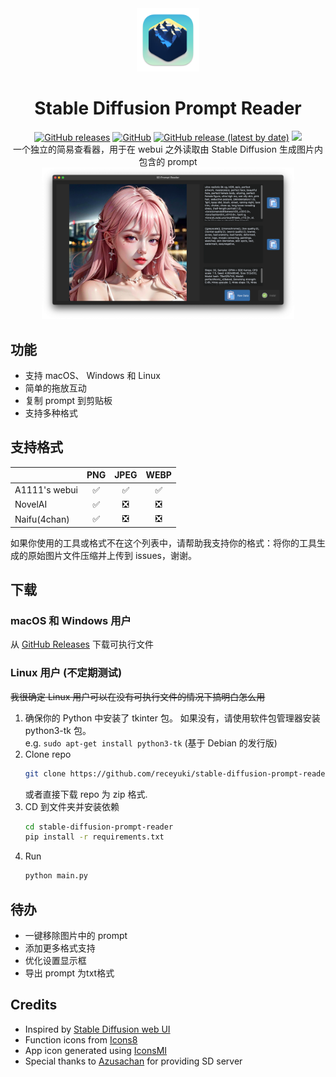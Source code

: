 <div align="center">
    <img src="/resources/icon.png" width=20% height=20%>
    <h1>Stable Diffusion Prompt Reader</h1>
    <a href="https://github.com/receyuki/stable-diffusion-prompt-reader/releases/latest">
        <img alt="GitHub releases" src="https://img.shields.io/github/downloads/receyuki/stable-diffusion-prompt-reader/total"></a>
    <a href="https://github.com/receyuki/stable-diffusion-prompt-reader/blob/master/LICENSE">
        <img alt="GitHub" src="https://img.shields.io/github/license/receyuki/stable-diffusion-prompt-reader"></a>
    <a href="https://github.com/receyuki/stable-diffusion-prompt-reader/releases/latest">
        <img alt="GitHub release (latest by date)" src="https://img.shields.io/github/v/release/receyuki/stable-diffusion-prompt-reader"></a>
        <img src="https://img.shields.io/badge/platform-windows%20%7C%20macos%20%7C%20linux-lightgrey">
    <br>
    一个独立的简易查看器，用于在 webui 之外读取由 Stable Diffusion 生成图片内包含的 prompt
    <br>
    <img src="/images/screenshot.png" width=80% height=80%>
</div>

## 功能
- 支持 macOS、 Windows 和 Linux
- 简单的拖放互动
- 复制 prompt 到剪贴板
- 支持多种格式

## 支持格式
|               | PNG | JPEG | WEBP |
|---------------|:---:|:----:|:----:|
| A1111's webui |  ✅  |  ✅   |  ✅   |
| NovelAI       |  ✅  |  ❎   |  ❎   |
| Naifu(4chan)  |  ✅  |  ❎   |  ❎   |

如果你使用的工具或格式不在这个列表中，请帮助我支持你的格式：将你的工具生成的原始图片文件压缩并上传到 issues，谢谢。

## 下载
### macOS 和 Windows 用户
从 [GitHub Releases](https://github.com/receyuki/stable-diffusion-prompt-reader/releases/latest) 下载可执行文件
### Linux 用户 (不定期测试)
~~我很确定 Linux 用户可以在没有可执行文件的情况下搞明白怎么用~~
1. 确保你的 Python 中安装了 tkinter 包。
如果没有，请使用软件包管理器安装 python3-tk 包。  
e.g. `sudo apt-get install python3-tk` (基于 Debian 的发行版)
2. Clone repo
    ```bash
    git clone https://github.com/receyuki/stable-diffusion-prompt-reader.git
    ```
   或者直接下载 repo 为 zip 格式.
3. CD 到文件夹并安装依赖
    ```bash
    cd stable-diffusion-prompt-reader  
    pip install -r requirements.txt
    ```
4. Run
    ```bash
   python main.py
   ```

## 待办
- 一键移除图片中的 prompt
- 添加更多格式支持
- 优化设置显示框
- 导出 prompt 为txt格式

## Credits
- Inspired by [Stable Diffusion web UI](https://github.com/AUTOMATIC1111/stable-diffusion-webui/)
- Function icons from [Icons8](https://icons8.com/)
- App icon generated using [IconsMI](https://huggingface.co/jvkape/IconsMI-AppIconsModelforSD)
- Special thanks to [Azusachan](https://github.com/Azusachan) for providing SD server
